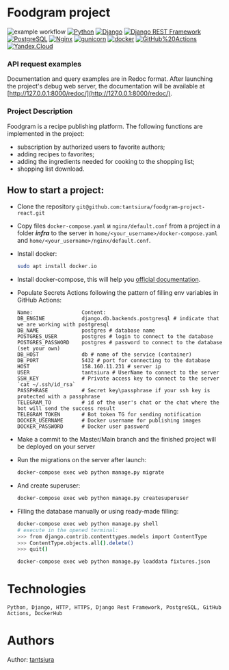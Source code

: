 # Foodgram project
![example workflow](https://github.com/tantsiura/foodgram-project-react/actions/workflows/foodgram_workflow.yml)
[![Python](https://img.shields.io/badge/-Python-464646?style=flat-square&logo=Python)](https://www.python.org/)
[![Django](https://img.shields.io/badge/-Django-464646?style=flat-square&logo=Django)](https://www.djangoproject.com/)
[![Django REST Framework](https://img.shields.io/badge/-Django%20REST%20Framework-464646?style=flat-square&logo=Django%20REST%20Framework)](https://www.django-rest-framework.org/)
[![PostgreSQL](https://img.shields.io/badge/-PostgreSQL-464646?style=flat-square&logo=PostgreSQL)](https://www.postgresql.org/)
[![Nginx](https://img.shields.io/badge/-NGINX-464646?style=flat-square&logo=NGINX)](https://nginx.org/ru/)
[![gunicorn](https://img.shields.io/badge/-gunicorn-464646?style=flat-square&logo=gunicorn)](https://gunicorn.org/)
[![docker](https://img.shields.io/badge/-Docker-464646?style=flat-square&logo=docker)](https://www.docker.com/)
[![GitHub%20Actions](https://img.shields.io/badge/-GitHub%20Actions-464646?style=flat-square&logo=GitHub%20actions)](https://github.com/features/actions)
[![Yandex.Cloud](https://img.shields.io/badge/-Yandex.Cloud-464646?style=flat-square&logo=Yandex.Cloud)](https://cloud.yandex.ru/)

### API request examples

Documentation and query examples are in Redoc format.
After launching the project's debug web server, the documentation will be available at [http://127.0.0.1:8000/redoc/](http://127.0.0.1:8000/redoc/).

### Project Description

Foodgram is a recipe publishing platform. 
The following functions are implemented in the project:
- subscription by authorized users to favorite authors;
- adding recipes to favorites; 
- adding the ingredients needed for cooking to the shopping list;
- shopping list download.

## How to start a project:
- Clone the repository `git@github.com:tantsiura/foodgram-project-react.git`
- Copy files `docker-compose.yaml` и `nginx/default.conf` from a project in a folder _**infra**_ to the server in `home/<your_username>/docker-compose.yaml` and `home/<your_username>/nginx/default.conf`.
- Install docker:
    ```bash
    sudo apt install docker.io 
    ```
- Install docker-compose, this will help you [official documentation](https://docs.docker.com/compose/install/).
- Populate Secrets Actions following the pattern of filling env variables in GitHub Actions:
    ```
    Name:                Content:
    DB_ENGINE            django.db.backends.postgresql # indicate that we are working with postgresql
    DB_NAME              postgres # database name
    POSTGRES_USER        postgres # login to connect to the database
    POSTGRES_PASSWORD    postgres # password to connect to the database (set your own)
    DB_HOST              db # name of the service (container)
    DB_PORT              5432 # port for connecting to the database
    HOST                 158.160.11.231 # server ip
    USER                 tantsiura # UserName to connect to the server
    SSH_KEY              # Private access key to connect to the server `cat ~/.ssh/id_rsa`
    PASSPHRASE           # Secret key\passphrase if your ssh key is protected with a passphrase
    TELEGRAM_TO          # id of the user's chat or the chat where the bot will send the success result
    TELEGRAM_TOKEN       # Bot token TG for sending notification
    DOCKER_USERNAME      # Docker username for publishing images
    DOCKER_PASSWORD      # Docker user password
    ```
- Make a commit to the Master/Main branch and the finished project will be deployed on your server

- Run the migrations on the server after launch:

    ```bash
    docker-compose exec web python manage.py migrate
    ```

- And create superuser:

    ```bash
    docker-compose exec web python manage.py createsuperuser
    ```

- Filling the database manually or using ready-made filling:
    ```bash
    docker-compose exec web python manage.py shell  
    # execute in the opened terminal:
    >>> from django.contrib.contenttypes.models import ContentType
    >>> ContentType.objects.all().delete()
    >>> quit()
    
    docker-compose exec web python manage.py loaddata fixtures.json
    ```

# Technologies
```
Python, Django, HTTP, HTTPS, Django Rest Framework, PostgreSQL, GitHub Actions, DockerHub
```

# Authors

Author: [tantsiura](https://github.com/tantsiura)
